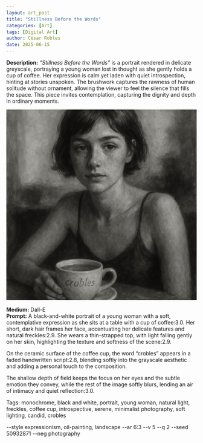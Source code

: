 ```yaml
---
layout: art_post
title: "Stillness Before the Words"
categories: [Art]
tags: [Digital Art]
author: César Robles
date: 2025-06-15
---
```

**Description:** *“Stillness Before the Words”* is a portrait rendered in delicate greyscale, portraying a young woman lost in thought as she gently holds a cup of coffee. Her expression is calm yet laden with quiet introspection, hinting at stories unspoken. The brushwork captures the rawness of human solitude without ornament, allowing the viewer to feel the silence that fills the space. This piece invites contemplation, capturing the dignity and depth in ordinary moments.

![Stillness Before the Words](/imag/digital_art/stillness_before_the_words.jpg)

**Medium:** Dall-E\
**Prompt:** A black-and-white portrait of a young woman with a soft, contemplative expression as she sits at a table with a cup of coffee:3.0. Her short, dark hair frames her face, accentuating her delicate features and natural freckles:2.9. She wears a thin-strapped top, with light falling gently on her skin, highlighting the texture and softness of the scene:2.9.

On the ceramic surface of the coffee cup, the word “crobles” appears in a faded handwritten script:2.8, blending softly into the grayscale aesthetic and adding a personal touch to the composition.

The shallow depth of field keeps the focus on her eyes and the subtle emotion they convey, while the rest of the image softly blurs, lending an air of intimacy and quiet reflection:3.0.

Tags: monochrome, black and white, portrait, young woman, natural light, freckles, coffee cup, introspective, serene, minimalist photography, soft lighting, candid, crobles

--style expressionism, oil-painting, landscape --ar 6:3 --v 5 --q 2 --seed 50932871 --neg photography